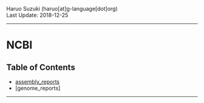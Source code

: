Haruo Suzuki (haruo[at]g-language[dot]org)  
Last Update: 2018-12-25

----------

# NCBI

## Table of Contents
- [assembly_reports](https://github.com/haruosuz/ncbi/tree/master/assembly_reports)
- [genome_reports]

----------
